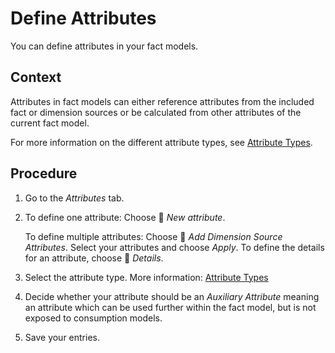 <!-- loio1ac450248ed44375ab1f55124546dcb8 -->

<link rel="stylesheet" type="text/css" href="../css/sap-icons.css"/>

# Define Attributes

You can define attributes in your fact models.



## Context

Attributes in fact models can either reference attributes from the included fact or dimension sources or be calculated from other attributes of the current fact model.

For more information on the different attribute types, see [Attribute Types](attribute-types-911ec0d.md).



<a name="loio1ac450248ed44375ab1f55124546dcb8__steps_xhv_z5j_j4b"/>

## Procedure

1.  Go to the *Attributes* tab.

2.  To define one attribute: Choose <span class="FPA-icons"></span> *New attribute*.

    To define multiple attributes: Choose <span class="FPA-icons"></span> *Add Dimension Source Attributes*. Select your attributes and choose *Apply*. To define the details for an attribute, choose <span class="FPA-icons"></span> *Details*.

3.  Select the attribute type. More information: [Attribute Types](attribute-types-911ec0d.md)

4.  Decide whether your attribute should be an *Auxiliary Attribute* meaning an attribute which can be used further within the fact model, but is not exposed to consumption models.

5.  Save your entries.


